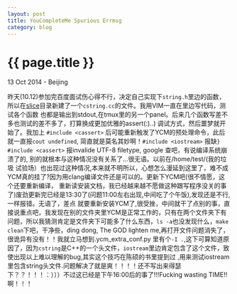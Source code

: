 ```yaml
---
layout: post
title: YouCompleteMe Spurious Errmsg
category: blog
---
```


{{ page.title }}
================

<p class="meta">13 Oct 2014 - Beijing</p>

昨天(10.12)参加完百度面试伤心得不行，决定自己实现下`string.h`里边的函数，所以在[slice](https://github.com/liuluheng/CTCI/tree/master/slice)目录新建了一个`cstring.cc`的文件。我用VIM一直在里边写代码，测试各个函数
也都是输出到stdout,在tmux里的另一个panel。后来几个函数写差不多也测试的差不多了，打算换成更加优雅的assert(:)..) 调试方式，然后噩梦就开始了。我加上
`#include <cassert>` 后可能重新触发了YCM的预处理命令，此后就一直报`cout undefined`, 简直就是莫名其妙啊！`#include <iostream>` 报缺`}`
`#include <cassert>` 报invalide UTF-8 filetype, google 查吧，有说编译系统崩溃了的, 别的就根本与这种情况没有关系了...很无语。以前在/home/test/(我的垃圾
试验场）也出现过这种情况,本来就不明所以，心想怎么漫延到这里了，难不成YCM真的挂了?因为用clang编译文件还是可以的。更新下YCM吧(很不情愿，这个还要重新编译，
    重新读安装文档，我已经越来越不愿做这种跟写程序没关的事了)废劲更新完已经是13:30了(问题11:00左右出现,中间吃了个午饭),发现还是不行,一样报错。无语了，差点
就要重新安装YCM了,很受挫，中间就干了点别的事，直接说重点吧，我发现在别的文件夹里YCM是正常工作的，只有在两个文件夹下有问题，所以我猜测肯定是文件夹下可能多了什么东西，`ls -a`也没发现什么，`make clean`下吧，干净些，ding dong, The GOD lighten me,再打开文件问题消失了，很诡异有没有！！我就立马想到.ycm_extra_conf.py
里有个`-I .`,这下可算知道原因了，因为`cstring`是C++的一个头文件，`iostream`里边肯定包含了这个文件，致使出现以上难以理解的bug,其实这个技巧在陈硕的书里提到过
,用来测试iostream里包含string头文件.问题解决了就是爽！！！！还不写出来得瑟下？？！！！：）））不过这已经是下午16:00后的事了!!!Fucking wasting TIME!!啊！！！

